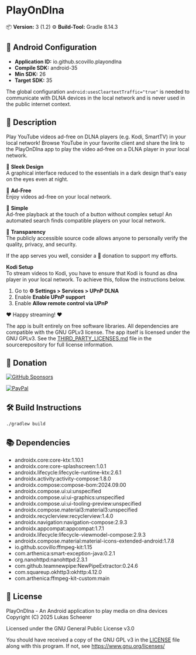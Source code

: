 # PlayOnDlna

📦 **Version:** 3 (1.2)
⚙️ **Build-Tool:** Gradle 8.14.3

## 🤖 Android Configuration

- **Application ID:** io.github.scovillo.playondlna  
- **Compile SDK:** android-35  
- **Min SDK:** 26  
- **Target SDK:** 35

The global configuration `android:usesCleartextTraffic="true"` is needed to communicate with DLNA devices in the local network and is never used in the public internet context.

## 📱 Description

Play YouTube videos ad-free on DLNA players (e.g. Kodi, SmartTV) in your local network!
Browse YouTube in your favorite client and share the link to the PlayOnDlna app
to play the video ad-free on a DLNA player in your local network.

🎨 <b>Sleek Design</b><br>
A graphical interface reduced to the essentials in a dark design that's easy on the eyes even at night.<br>

💝 <b>Ad-Free</b><br>
Enjoy videos ad-free on your local network.<br>

🤩 <b>Simple</b><br>
Ad-free playback at the touch of a button without complex setup!
An automated search finds compatible players on your local network.<br>

👐 <b>Transparency</b><br>
The publicly accessible source code allows anyone to personally verify the quality, privacy, and security.<br>

If the app serves you well, consider a 🎁 donation to support my efforts.<br>

<b>Kodi Setup</b><br>
To stream videos to Kodi, you have to ensure that Kodi is found as dlna player in your local network.
To achieve this, follow the instructions below.<br>
1. Go to <b>⚙ Settings > Services > UPnP DLNA</b><br>
2. Enable <b>Enable UPnP support</b><br>
3. Enable <b>Allow remote control via UPnP</b><br>

❤️ Happy streaming! ❤️

The app is built entirely on free software libraries.
All dependencies are compatible with the GNU GPLv3 license.
The app itself is licensed under the GNU GPLv3. See the 
[THIRD_PARTY_LICENSES.md](https://github.com/scovillo/playondlna/blob/main/THIRD_PARTY_LICENSES.md) 
file in the sourcerepository for full license information.

## 🎁 Donation

[![GitHub Sponsors](https://img.shields.io/badge/GitHub%20Sponsors-❤️-pink?logo=github&style=flat-square)](https://github.com/sponsors/scovillo)

[![PayPal](https://www.paypalobjects.com/webstatic/icon/pp50.png)](https://paypal.me/muemmelmaus)

## 🛠️ Build Instructions

```bash
./gradlew build
```

## 📚 Dependencies

  - androidx.core:core-ktx:1.10.1
  - androidx.core:core-splashscreen:1.0.1
  - androidx.lifecycle:lifecycle-runtime-ktx:2.6.1
  - androidx.activity:activity-compose:1.8.0
  - androidx.compose:compose-bom:2024.09.00
  - androidx.compose.ui:ui:unspecified
  - androidx.compose.ui:ui-graphics:unspecified
  - androidx.compose.ui:ui-tooling-preview:unspecified
  - androidx.compose.material3:material3:unspecified
  - androidx.recyclerview:recyclerview:1.4.0
  - androidx.navigation:navigation-compose:2.9.3
  - androidx.appcompat:appcompat:1.7.1
  - androidx.lifecycle:lifecycle-viewmodel-compose:2.9.3
  - androidx.compose.material:material-icons-extended-android:1.7.8
  - io.github.scovillo:ffmpeg-kit:1.15
  - com.arthenica:smart-exception-java:0.2.1
  - org.nanohttpd:nanohttpd:2.3.1
  - com.github.teamnewpipe:NewPipeExtractor:0.24.6
  - com.squareup.okhttp3:okhttp:4.12.0
  - com.arthenica:ffmpeg-kit-custom:main

## 📄 License

PlayOnDlna - An Android application to play media on dlna devices
Copyright (C) 2025 Lukas Scheerer

Licensed under the GNU General Public License v3.0

You should have received a copy of the GNU GPL v3 in the [LICENSE](https://github.com/scovillo/playondlna/blob/main/LICENSE)
file along with this program. If not, see <https://www.gnu.org/licenses/>